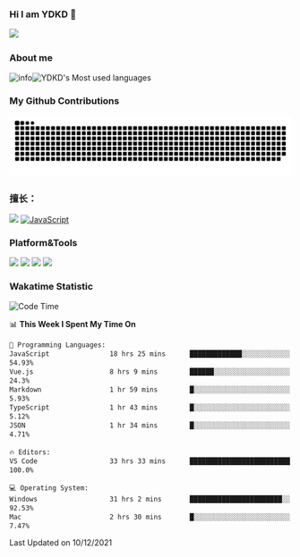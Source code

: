 ### Hi I am YDKD 👋

![](https://visitor-badge.glitch.me/badge?page_id=YDKD.readme)

### About me
![info](https://github-readme-stats.vercel.app/api?username=YDKD&show_icons=true&theme=cobalt)![YDKD's Most used languages](https://github-readme-stats.vercel.app/api/top-langs/?username=YDKD&layout=compact&hide_border=true&langs_count=8)

### My Github Contributions
![](https://raw.githubusercontent.com/YDKD/YDKD/main/assets/github-contribution-grid-snake.svg)

### 擅长：<br />
[![](https://img.shields.io/badge/-Vue.js-007396?style=flat-square&logo=Vue.js&logoColor=#4FC08D)](https://cn.vuejs.org/)
[![JavaScript](https://img.shields.io/badge/-JavaScript-f7e018?style=flat-square&logo=javascript&logoColor=white)]()

### Platform&Tools <br/>

[![]( https://img.shields.io/badge/macOS-Big%20Sur-292e33?style=flat-square&logo=apple&logoColor=ffffff )]() [![](https://img.shields.io/badge/Windows-10-2376bc?style=flat-square&logo=windows&logoColor=ffffff)]() [![]( https://img.shields.io/badge/IDE-Visual%20Studio%20Code-blue?style=flat-square&logo=visual-studio-code&logoColor=ffffff )]() [![]( https://img.shields.io/badge/iPhone-12-999999?style=flat-square&logo=apple&logoColor=ffffff)]() <br />

### Wakatime Statistic
<!--START_SECTION:waka-->
![Code Time](http://img.shields.io/badge/Code%20Time-225%20hrs%2020%20mins-blue)

📊 **This Week I Spent My Time On** 

```text
💬 Programming Languages: 
JavaScript               18 hrs 25 mins      █████████████░░░░░░░░░░░░   54.93% 
Vue.js                   8 hrs 9 mins        ██████░░░░░░░░░░░░░░░░░░░   24.3% 
Markdown                 1 hr 59 mins        █░░░░░░░░░░░░░░░░░░░░░░░░   5.93% 
TypeScript               1 hr 43 mins        █░░░░░░░░░░░░░░░░░░░░░░░░   5.12% 
JSON                     1 hr 34 mins        █░░░░░░░░░░░░░░░░░░░░░░░░   4.71%

🔥 Editors: 
VS Code                  33 hrs 33 mins      █████████████████████████   100.0%

💻 Operating System: 
Windows                  31 hrs 2 mins       ███████████████████████░░   92.53% 
Mac                      2 hrs 30 mins       █░░░░░░░░░░░░░░░░░░░░░░░░   7.47%

```


 Last Updated on 10/12/2021
<!--END_SECTION:waka-->

<!--
**YDKD/YDKD** is a ✨ _special_ ✨ repository because its `README.md` (this file) appears on your GitHub profile.

Here are some ideas to get you started:

- 🔭 I’m currently working on ...
- 🌱 I’m currently learning ...
- 👯 I’m looking to collaborate on ...
- 🤔 I’m looking for help with ...
- 💬 Ask me about ...
- 📫 How to reach me: ...
- 😄 Pronouns: ...
- ⚡ Fun fact: ...
-->
